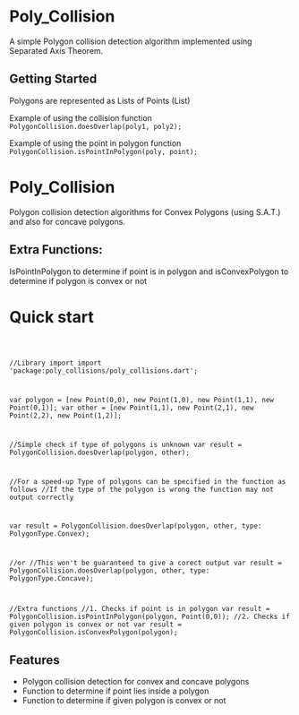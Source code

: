 # Poly_Collision

A simple Polygon collision detection algorithm implemented using Separated Axis Theorem.

## Getting Started

Polygons are represented as Lists of Points (List<Point>)


Example of using the collision function
<code>
    PolygonCollision.doesOverlap(poly1, poly2);
</code>

Example of using the point in polygon function
<code>
    PolygonCollision.isPointInPolygon(poly, point);
</code>

# Poly_Collision

Polygon collision detection algorithms for Convex Polygons (using S.A.T.) and also
for concave polygons.

## Extra Functions: 
IsPointInPolygon to determine if point is in polygon and
isConvexPolygon to determine if polygon is convex or not

# Quick start

<code>

//Library import
import 'package:poly_collisions/poly_collisions.dart';

var polygon = [new Point(0,0), new Point(1,0), new Point(1,1), new Point(0,1)];
var other = [new Point(1,1), new Point(2,1), new Point(2,2), new Point(1,2)];

//Simple check if type of polygons is unknown
var result = PolygonCollision.doesOverlap(polygon, other);

//For a speed-up Type of polygons can be specified in the function as follows
//If the type of the polygon is wrong the function may not output correctly

var result = PolygonCollision.doesOverlap(polygon, other, type: PolygonType.Convex);

//or
//This won't be guaranteed to give a corect output
var result = PolygonCollision.doesOverlap(polygon, other, type: PolygonType.Concave);

//Extra functions
//1. Checks if point is in polygon
var result = PolygonCollision.isPointInPolygon(polygon, Point(0,0));
//2. Checks if given polygon is convex or not
var result = PolygonCollision.isConvexPolygon(polygon);
</code>

## Features

* Polygon collision detection for convex and concave polygons
* Function to determine if point lies inside a polygon
* Function to determine if given polygon is convex or not

